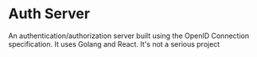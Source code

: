 # Auth Server
An authentication/authorization server built using the OpenID Connection specification. It uses Golang and React. It's not a serious project
